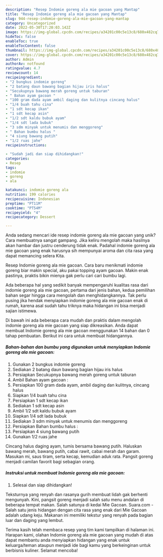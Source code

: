 ```yaml
---
description: "Resep Indomie goreng ala mie gacoan yang Mantap"
title: "Resep Indomie goreng ala mie gacoan yang Mantap"
slug: 944-resep-indomie-goreng-ala-mie-gacoan-yang-mantap
category: Uncategorized
date: 2022-05-30T17:20:03.142Z
image: https://img-global.cpcdn.com/recipes/a34201c00c5e13c8/680x482cq70/indomie-goreng-ala-mie-gacoan-foto-resep-utama.jpg
hideToc: false
enableToc: true
enableTocContent: false
thumbnail: https://img-global.cpcdn.com/recipes/a34201c00c5e13c8/680x482cq70/indomie-goreng-ala-mie-gacoan-foto-resep-utama.jpg
cover: https://img-global.cpcdn.com/recipes/a34201c00c5e13c8/680x482cq70/indomie-goreng-ala-mie-gacoan-foto-resep-utama.jpg
author: Admin
authorAv: notfound
ratingvalue: 4.7
reviewcount: 14
recipeingredient:
- "2 bungkus indomie goreng"
- "2 batang daun bawang bagian hijau iris halus"
- "Secukupnya bawang merah goreng untuk taburan"
- " Bahan ayam gacoan "
- "100 gram dada ayam ambil daging dan kulitnya cincang halus"
- "1/4 buah tahu cina"
- "1 sdt kecap ikan"
- "1 sdt kecap asin"
- "1/2 sdt kaldu bubuk ayam"
- "1/4 sdt lada bubuk"
- "3 sdm minyak untuk menumis dan menggoreng"
- " Bahan bumbu halus "
- "4 siung bawang putih"
- "1/2 ruas jahe"
recipeinstructions:

- "Sudah jadi dan siap dihidangkan!"
categories:
- Resep
tags:
- indomie
- goreng
- ala

katakunci: indomie goreng ala 
nutrition: 199 calories
recipecuisine: Indonesian
preptime: "PT11M"
cooktime: "PT54M"
recipeyield: "4"
recipecategory: Dessert

---
```





Anda sedang mencari ide resep indomie goreng ala mie gacoan yang unik? Cara membuatnya sangat gampang. Jika keliru mengolah maka hasilnya akan hambar dan justru cenderung tidak enak. Padahal indomie goreng ala mie gacoan yang enak harusnya sih mempunyai aroma dan cita rasa yang dapat memancing selera Kita.





Resep Indomie goreng ala mie gacoan. Cara baru menikmati indomie goreng biar makin special, aku pakai topping ayam gacoan. Makin enak pastinya, praktis bikin mienya gak perlu cari cari bumbu lagi.

Ada beberapa hal yang sedikit banyak mempengaruhi kualitas rasa dari indomie goreng ala mie gacoan, pertama dari jenis bahan, kedua pemilihan bahan segar hingga cara mengolah dan menghidangkannya. Tak perlu pusing jika hendak menyiapkan indomie goreng ala mie gacoan enak di rumah, karena asal sudah tahu triknya maka hidangan ini bisa menjadi sajian istimewa.






Di bawah ini ada beberapa cara mudah dan praktis dalam mengolah indomie goreng ala mie gacoan yang siap dikreasikan. Anda dapat membuat Indomie goreng ala mie gacoan menggunakan 14 bahan dan 0 tahap pembuatan. Berikut ini cara untuk membuat hidangannya.

<!--inarticleads1-->

##### Bahan-bahan dan bumbu yang digunakan untuk menyiapkan Indomie goreng ala mie gacoan:

1. Gunakan 2 bungkus indomie goreng
1. Sediakan 2 batang daun bawang bagian hijau iris halus
1. Persiapkan Secukupnya bawang merah goreng untuk taburan
1. Ambil  Bahan ayam gacoan :
1. Persiapkan 100 gram dada ayam, ambil daging dan kulitnya, cincang halus
1. Siapkan 1/4 buah tahu cina
1. Persiapkan 1 sdt kecap ikan
1. Sediakan 1 sdt kecap asin
1. Ambil 1/2 sdt kaldu bubuk ayam
1. Siapkan 1/4 sdt lada bubuk
1. Sediakan 3 sdm minyak untuk menumis dan menggoreng
1. Persiapkan  Bahan bumbu halus :
1. Persiapkan 4 siung bawang putih
1. Gunakan 1/2 ruas jahe


Cincang halus daging ayam, tumis bersama bawang putih. Haluskan bawang merah, bawang putih, cabai rawit, cabai merah dan garam. Masukan mi, saus tiram, serta kecap, kemudian aduk rata. Pangsit goreng menjadi camilan favorit bagi sebagian orang. 

<!--inarticleads2-->

##### Instruksi untuk membuat Indomie goreng ala mie gacoan:


1. Selesai dan siap dihidangkan!

Teksturnya yang renyah dan rasanya gurih membuat lidah gak berhenti mengunyah. Kini, pangsit goreng menjadi salah satu menu andalan di beberapa tempat makan. Salah satunya di kedai Mie Gacoan. Suara.com - Salah satu jenis hidangan dengan cita rasa yang enak dari Mie Gacoan adalah udang keju. Makanan ini memiliki tekstur yang renyah pada bagian luar dan daging yang lembut. 

Terima kasih telah membaca resep yang tim kami tampilkan di halaman ini. Harapan kami, olahan Indomie goreng ala mie gacoan yang mudah di atas dapat membantu anda menyiapkan hidangan yang enak untuk keluarga/teman ataupun menjadi ide bagi kamu yang berkeinginan untuk berbisnis kuliner. Selamat mencoba!
